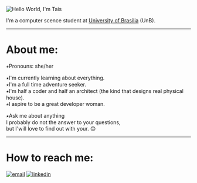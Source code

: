 ![Hello World, I'm Tais](<https://raw.githubusercontent.com/Tais-A/README/master/hello_word.jpg>)

I'm a computer scence student at [University of Brasilia](www.unb.br) (UnB).

---
# About me:  

⭒Pronouns: she/her

⭑I'm currently learning about everything.  
⭒I'm a full time adventure seeker.  
⭑I'm half a coder and half an architect (the kind that designs real physical house).  
⭒I aspire to be a great developer woman.

⭑Ask me about anything  
   I probably do not the answer to your questions,  
   but I'will love to find out with your. :blush:

---
# How to reach me:

[![email](<https://img.icons8.com/clouds/100/000000/mailbox-plane.png>)](mailto:dtais@outlook.com.br)
[![linkedin](<https://img.icons8.com/clouds/100/000000/linkedin.png>)](https://www.linkedin.com/in/tais-oliveira-307719103/)
